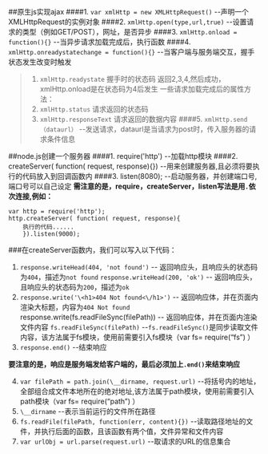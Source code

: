 ##原生js实现ajax
####1. `var xmlHttp = new XMLHttpRequest()`  --声明一个XMLHttpRequest的实例对象
####2. `xmlHttp.open(type,url,true)`  --设置请求的类型（例如GET/POST），网址，是否异步
####3. `xmlHttp.onload = function(){}`  --当异步请求加载完成后，执行函数
####4. `xmlHttp.onreadystatechange = function(){}`  --当客户端与服务端交互，握手状态发生改变时触发
>1. `xmlHttp.readystate` 握手时的状态码 返回2,3,4,然后成功，xmlHttp.onload是在状态码为4后发生
>一些请求加载完成后的属性方法：
>1. `xmlHttp.status` 请求返回的状态码
>2. `xmlHttp.responseText` 请求返回的数据内容
####5. `xmlHttp.send（dataurl）`  --发送请求，dataurl是当请求为post时，传入服务器的请求条件信息


##node.js创建一个服务器
####1. require('http')  --加载http模块
####2. createServer( function( request, response){})   --用来创建服务器,且必须将要执行的代码放入到回调函数内
####3. listen(8080);   --启动服务器，并创建端口号,端口号可以自己设定
**需注意的是，require，createServer，listen写法是用`.`依次连接,例如：**
```
var http = require('http');
http.createServer( function( request, response){
	执行的代码......
	}).listen(9000);
```

###在createServer函数内，我们可以写入以下代码：

1. `response.writeHead(404, 'not found')`  -- 返回响应头，且响应头的状态码为`404`，描述为`not found`
	`response.writeHead(200, 'ok')`     -- 返回响应头，且响应头的状态码为`200`，描述为`ok`
2. `response.write('\<h1>404 Not found<\/h1>')`  -- 返回响应体，并在页面内渲染大标题，内容为`404 Not found`
	response.write(fs.readFileSync(filePath))  -- 返回响应体，并在页面内渲染文件内容
	`fs.readFileSync(filePath)`   --`fs.readFileSync()`是同步读取文件内容，该方法属于fs模块，使用前需要引入fs模块（var fs= require(“fs”) ）
3. `response.end()`  --结束响应

**要注意的是，响应是服务端发给客户端的，最后必须加上`.end()`来结束响应**

4. `var filePath = path.join(\__dirname, request.url)`  --将括号内的地址，全部组合成文件本地所在的绝对地址,该方法属于path模块，使用前需要引入path模块（var fs= require(“path”) ）
5. `\__dirname`    --表示当前运行的文件所在路径
6. `fs.readFile(filePath, function(err, content){})`   --读取路径地址的文件，并执行后面的函数，且该函数有两个值，文件异常和文件内容
7. `var urlObj = url.parse(request.url)`   --取请求的URL的信息集合